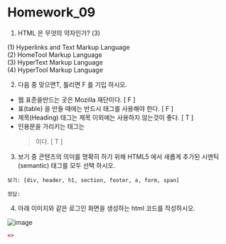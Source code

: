 # Homework_09

1. HTML 은 무엇의 약자인가?   (3)   

(1) Hyperlinks and Text Markup Language  
(2) HomeTool Markup Language  
(3) HyperText Markup Language  
(4) HyperTool Markup Language    



2. 다음 중 맞으면T, 틀리면 F 를 기입 하시오.  

- 웹 표준을만드는 곳은 Mozilla 재단이다. [ F ]
- 표(table) 을 만들 때에는 반드시 <th> 태그를 사용해야 한다. [ F ]
- 제목(Heading) 태그는 제목 이외에는 사용하지 않는것이 좋다. [ T ]
- 인용문을 가리키는 태그는 <blockquote> 이다. [ T ]



3. 보기 중 콘텐츠의 의미를 명확히 하기 위해 HTML5 에서 새롭게 추가된 시맨틱(semantic) 태그를 모두 선택 하시오.    

```
보기: [div, header, h1, section, footer, a, form, span]
```
```
정답: 
```


4. 아래 이미지와 같은 로그인 화면을 생성하는 html 코드를 작성하시오.  

![image](https://user-images.githubusercontent.com/30791915/51461898-97c9c100-1da2-11e9-9558-05aaa32954a6.png)

``` html
<>

```